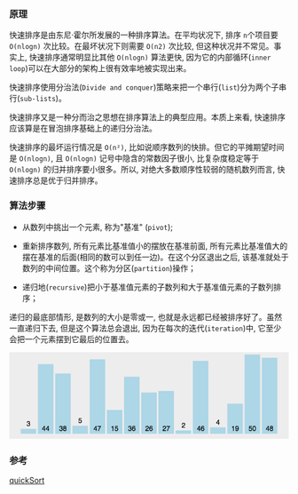 ### 原理

快速排序是由东尼·霍尔所发展的一种排序算法。在平均状况下, 排序 `n`个项目要 `Ο(nlogn)` 次比较。在最坏状况下则需要 `Ο(n2)` 次比较, 但这种状况并不常见。事实上, 快速排序通常明显比其他 `Ο(nlogn)` 算法更快, 因为它的内部循环(`inner loop`)可以在大部分的架构上很有效率地被实现出来。

快速排序使用分治法(`Divide and conquer`)策略来把一个串行(`list`)分为两个子串行(`sub-lists`)。

快速排序又是一种分而治之思想在排序算法上的典型应用。本质上来看, 快速排序应该算是在冒泡排序基础上的递归分治法。

快速排序的最坏运行情况是 `O(n²)`, 比如说顺序数列的快排。但它的平摊期望时间是 `O(nlogn)`, 且 `O(nlogn)` 记号中隐含的常数因子很小, 比复杂度稳定等于 `O(nlogn)` 的归并排序要小很多。所以, 对绝大多数顺序性较弱的随机数列而言, 快速排序总是优于归并排序。

### 算法步骤

- 从数列中挑出一个元素, 称为"基准" (`pivot`);

- 重新排序数列, 所有元素比基准值小的摆放在基准前面, 所有元素比基准值大的摆在基准的后面(相同的数可以到任一边)。在这个分区退出之后, 该基准就处于数列的中间位置。这个称为分区(`partition`)操作；

- 递归地(`recursive`)把小于基准值元素的子数列和大于基准值元素的子数列排序；

递归的最底部情形, 是数列的大小是零或一, 也就是永远都已经被排序好了。虽然一直递归下去, 但是这个算法总会退出, 因为在每次的迭代(`iteration`)中, 它至少会把一个元素摆到它最后的位置去。

![quickSort](./images/quickSort.gif)

### 参考

[quickSort](https://github.com/Rain120/JS-Sorting-Algorithm/blob/master/6.quickSort.md)
